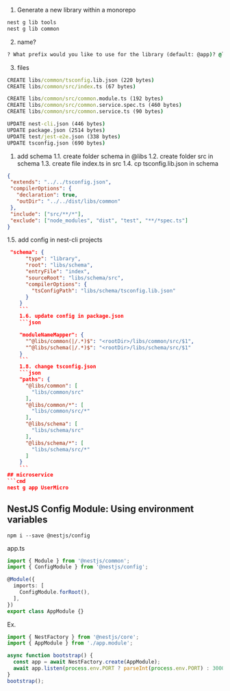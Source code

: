 1.  Generate a new library within a monorepo 
```cmd
nest g lib tools
nest g lib common
```
2. name?
```cmd
? What prefix would you like to use for the library (default: @app)? @libs
```
3. files
```cmd
CREATE libs/common/tsconfig.lib.json (220 bytes)
CREATE libs/common/src/index.ts (67 bytes)

CREATE libs/common/src/common.module.ts (192 bytes)
CREATE libs/common/src/common.service.spec.ts (460 bytes)
CREATE libs/common/src/common.service.ts (90 bytes)

UPDATE nest-cli.json (446 bytes)
UPDATE package.json (2514 bytes)
UPDATE test/jest-e2e.json (338 bytes)
UPDATE tsconfig.json (690 bytes) 
```
1. add schema
 1.1. create folder schema in @libs
 1.2. create folder src in schema
 1.3. create file index.ts in src
 1.4. cp tsconfig.lib.json in schema
 ```json
{
  "extends": "../../tsconfig.json",
  "compilerOptions": {
    "declaration": true,
    "outDir": "../../dist/libs/common"
  },
  "include": ["src/**/*"],
  "exclude": ["node_modules", "dist", "test", "**/*spec.ts"]
}
```
1.5. add config   in nest-cli  projects
```json
 "schema": {
      "type": "library",
      "root": "libs/schema",
      "entryFile": "index",
      "sourceRoot": "libs/schema/src",
      "compilerOptions": {
        "tsConfigPath": "libs/schema/tsconfig.lib.json"
      }
    }
    ```
    1.6. update config in package.json
    ```json

    "moduleNameMapper": {
      "^@libs/common(|/.*)$": "<rootDir>/libs/common/src/$1",
      "^@libs/schema(|/.*)$": "<rootDir>/libs/schema/src/$1"
    }
    ```
    1.8. change tsconfig.json
    ```json
    "paths": {
      "@libs/common": [
        "libs/common/src"
      ],
      "@libs/common/*": [
        "libs/common/src/*"
      ],
      "@libs/schema": [
        "libs/schema/src"
      ],
      "@libs/schema/*": [
        "libs/schema/src/*"
      ]
    }
    ```
## microservice
```cmd
nest g app UserMicro
```
## NestJS Config Module: Using environment variables
```
npm i --save @nestjs/config
```
app.ts
```ts
import { Module } from '@nestjs/common';
import { ConfigModule } from '@nestjs/config';

@Module({
  imports: [
    ConfigModule.forRoot(),
  ],
})
export class AppModule {}
```
Ex.
```ts
import { NestFactory } from '@nestjs/core';
import { AppModule } from './app.module';

async function bootstrap() {
  const app = await NestFactory.create(AppModule);
  await app.listen(process.env.PORT ? parseInt(process.env.PORT) : 3000);
}
bootstrap();

```